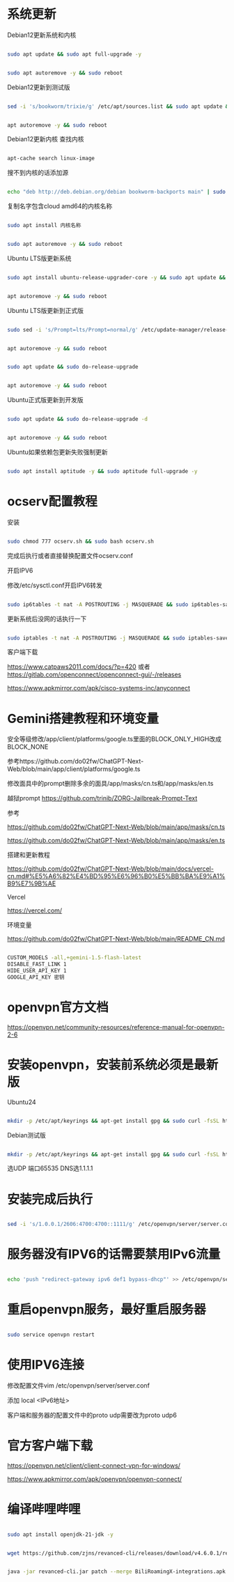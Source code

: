 # 系统更新
Debian12更新系统和内核
```bash

sudo apt update && sudo apt full-upgrade -y

```
```bash

sudo apt autoremove -y && sudo reboot

```
Debian12更新到测试版
```bash

sed -i 's/bookworm/trixie/g' /etc/apt/sources.list && sudo apt update && sudo apt full-upgrade -y -y

```
```bash

apt autoremove -y && sudo reboot

```
Debian12更新内核
查找内核
```bash

apt-cache search linux-image

```
搜不到内核的话添加源
```bash

echo "deb http://deb.debian.org/debian bookworm-backports main" | sudo tee -a /etc/apt/sources.list

```
复制名字包含cloud amd64的内核名称
```bash

sudo apt install 内核名称

```
```bash

sudo apt autoremove -y && sudo reboot

```
Ubuntu LTS版更新系统
```bash

sudo apt install ubuntu-release-upgrader-core -y && sudo apt update && sudo do-release-upgrade

```
```bash

apt autoremove -y && sudo reboot

```
Ubuntu LTS版更新到正式版
```bash

sudo sed -i 's/Prompt=lts/Prompt=normal/g' /etc/update-manager/release-upgrades && sudo apt update && sudo apt full-upgrade -y

```
```bash

apt autoremove -y && sudo reboot

```
```bash

sudo apt update && sudo do-release-upgrade

```
```bash

apt autoremove -y && sudo reboot

```
Ubuntu正式版更新到开发版
```bash

sudo apt update && sudo do-release-upgrade -d

```
```bash

apt autoremove -y && sudo reboot

```
Ubuntu如果依赖包更新失败强制更新
```bash

sudo apt install aptitude -y && sudo aptitude full-upgrade -y

```
# ocserv配置教程
安装
```bash

sudo chmod 777 ocserv.sh && sudo bash ocserv.sh

```
完成后执行或者直接替换配置文件ocserv.conf

开启IPV6

修改/etc/sysctl.conf开启IPV6转发
```bash

sudo ip6tables -t nat -A POSTROUTING -j MASQUERADE && sudo ip6tables-save > /etc/iptables/rules.v6

```
更新系统后没网的话执行一下
```bash

sudo iptables -t nat -A POSTROUTING -j MASQUERADE && sudo iptables-save > /etc/iptables/rules.v4

```
客户端下载

https://www.catpaws2011.com/docs/?p=420 或者 https://gitlab.com/openconnect/openconnect-gui/-/releases

https://www.apkmirror.com/apk/cisco-systems-inc/anyconnect
# Gemini搭建教程和环境变量
安全等级修改/app/client/platforms/google.ts里面的BLOCK_ONLY_HIGH改成BLOCK_NONE

参考https://github.com/do02fw/ChatGPT-Next-Web/blob/main/app/client/platforms/google.ts

修改面具中的prompt删除多余的面具/app/masks/cn.ts和/app/masks/en.ts

越狱prompt https://github.com/trinib/ZORG-Jailbreak-Prompt-Text

参考

https://github.com/do02fw/ChatGPT-Next-Web/blob/main/app/masks/cn.ts

https://github.com/do02fw/ChatGPT-Next-Web/blob/main/app/masks/en.ts

搭建和更新教程

https://github.com/do02fw/ChatGPT-Next-Web/blob/main/docs/vercel-cn.md#%E5%A6%82%E4%BD%95%E6%96%B0%E5%BB%BA%E9%A1%B9%E7%9B%AE

Vercel

https://vercel.com/

环境变量 

https://github.com/do02fw/ChatGPT-Next-Web/blob/main/README_CN.md
```bash

CUSTOM_MODELS -all,+gemini-1.5-flash-latest
DISABLE_FAST_LINK 1
HIDE_USER_API_KEY 1
GOOGLE_API_KEY 密钥

```
# openvpn官方文档
https://openvpn.net/community-resources/reference-manual-for-openvpn-2-6
# 安装openvpn，安装前系统必须是最新版
Ubuntu24
```bash

mkdir -p /etc/apt/keyrings && apt-get install gpg && sudo curl -fsSL https://swupdate.openvpn.net/repos/repo-public.gpg | gpg --dearmor > /etc/apt/keyrings/openvpn-repo-public.gpg && echo "deb [arch=amd64 signed-by=/etc/apt/keyrings/openvpn-repo-public.gpg] http://build.openvpn.net/debian/openvpn/release/2.6 mantic main" > /etc/apt/sources.list.d/openvpn-aptrepo.list && sudo wget https://git.io/vpn -O openvpn-install.sh && sudo bash openvpn-install.sh

```
Debian测试版
```bash

mkdir -p /etc/apt/keyrings && apt-get install gpg && sudo curl -fsSL https://swupdate.openvpn.net/repos/repo-public.gpg | gpg --dearmor > /etc/apt/keyrings/openvpn-repo-public.gpg && echo "deb [arch=amd64 signed-by=/etc/apt/keyrings/openvpn-repo-public.gpg] http://build.openvpn.net/debian/openvpn/release/2.6 bookworm main" > /etc/apt/sources.list.d/openvpn-aptrepo.list && sudo chmod 777 openvpn-install.sh && sudo bash openvpn-install.sh

```
选UDP 端口65535 DNS选1.1.1.1          
# 安装完成后执行
```bash

sed -i 's/1.0.0.1/2606:4700:4700::1111/g' /etc/openvpn/server/server.conf && echo '--data-ciphers AES-256-GCM' >> /etc/openvpn/server/server.conf && echo 'duplicate-cn' >> /etc/openvpn/server/server.conf

```
# 服务器没有IPV6的话需要禁用IPv6流量
```bash

echo 'push "redirect-gateway ipv6 def1 bypass-dhcp"' >> /etc/openvpn/server/server.conf

```
# 重启openvpn服务，最好重启服务器
```bash

sudo service openvpn restart

```
# 使用IPV6连接
修改配置文件vim /etc/openvpn/server/server.conf

添加
local <IPv6地址>

客户端和服务器的配置文件中的proto udp需要改为proto udp6
# 官方客户端下载

https://openvpn.net/client/client-connect-vpn-for-windows/

https://www.apkmirror.com/apk/openvpn/openvpn-connect/

# 编译哔哩哔哩
```bash

sudo apt install openjdk-21-jdk -y

```
```bash

wget https://github.com/zjns/revanced-cli/releases/download/v4.6.0.1/revanced-cli.jar && wget https://github.com/BiliRoamingX/BiliRoamingX/releases/download/v1.20.3/BiliRoamingX-integrations.apk && wget https://github.com/BiliRoamingX/BiliRoamingX/releases/download/v1.20.3/BiliRoamingX-patches.jar && wget https://dl.hdslb.com/mobile/latest/android64/iBiliPlayer-bili.apk

```
```bash

java -jar revanced-cli.jar patch --merge BiliRoamingX-integrations.apk --patch-bundle BiliRoamingX-patches.jar --signing-levels 2,3 iBiliPlayer-bili.apk

```
